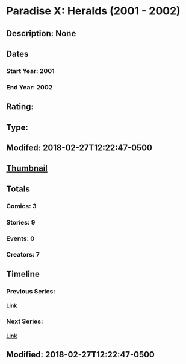 # Paradise X: Heralds (2001 - 2002)
## Description: None
## Dates
### Start Year: 2001
### End Year: 2002
## Rating: 
## Type: 
## Modifed: 2018-02-27T12:22:47-0500
## [Thumbnail](http://i.annihil.us/u/prod/marvel/i/mg/7/00/5a9593c9e16f1.jpg)
## Totals
### Comics: 3
### Stories: 9
### Events: 0
### Creators: 7
## Timeline
### Previous Series: 
#### [Link]()
### Next Series: 
#### [Link]()
## Modified: 2018-02-27T12:22:47-0500